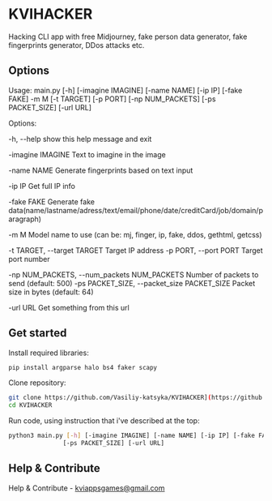 # KVIHACKER
Hacking CLI app with free Midjourney, fake person data generator, fake fingerprints generator, DDos attacks etc.

## Options
Usage: main.py [-h] [-imagine IMAGINE] [-name NAME] [-ip IP] [-fake FAKE] -m M [-t TARGET] [-p PORT] [-np NUM_PACKETS]
               [-ps PACKET_SIZE] [-url URL]

Options:

  -h, --help            show this help message and exit
  
  -imagine IMAGINE      Text to imagine in the image
  
  -name NAME            Generate fingerprints based on text input
  
  -ip IP                Get full IP info
  
  -fake FAKE            Generate fake data(name/lastname/adress/text/email/phone/date/creditCard/job/domain/paragraph)
  
  -m M                  Model name to use (can be: mj, finger, ip, fake, ddos, gethtml, getcss)
  
  -t TARGET, --target TARGET
                        Target IP address
  -p PORT, --port PORT  Target port number
  
  -np NUM_PACKETS, --num_packets NUM_PACKETS
                        Number of packets to send (default: 500)
  -ps PACKET_SIZE, --packet_size PACKET_SIZE
                        Packet size in bytes (default: 64)
                        
  -url URL              Get something from this url

## Get started

Install required libraries:
```Bash
pip install argparse halo bs4 faker scapy
```
Clone repository:
```Bash
git clone https://github.com/Vasiliy-katsyka/KVIHACKER](https://github.com/Vasiliy-katsyka/KVIHACKER.git
cd KVIHACKER
```
Run code, using instruction that i've described at the top:
```Bash
python3 main.py [-h] [-imagine IMAGINE] [-name NAME] [-ip IP] [-fake FAKE] -m M [-t TARGET] [-p PORT] [-np NUM_PACKETS]
               [-ps PACKET_SIZE] [-url URL]
```

## Help & Contribute
Help & Contribute - kviappsgames@gmail.com
